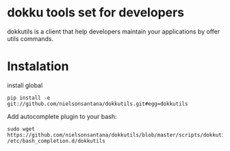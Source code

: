 dokku tools set for developers
==========

dokkutils is a client that help developers maintain your applications by offer 
utils commands.


Instalation
==========

install global

    pip install -e git://github.com/nielsonsantana/dokkutils.git#egg=dokkutils

Add autocomplete plugin to your bash:

    sudo wget https://github.com/nielsonsantana/dokkutils/blob/master/scripts/dokkutils  /etc/bash_completion.d/dokkutils

